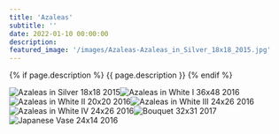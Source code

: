 ```yaml
---
title: 'Azaleas'
subtitle: ''
date: 2022-01-10 00:00:00
description: 
featured_image: '/images/Azaleas-Azaleas_in_Silver_18x18_2015.jpg'
---
```


{% if page.description %}
{{ page.description }}
{% endif %}

<div class="gallery" data-columns="2">
    <img src="/images/Azaleas-Azaleas_in_Silver_18x18_2015.jpg" alt="Azaleas in Silver 18x18 2015"><img src="/images/Azaleas-Azaleas_in_White_I_36x48_2016.jpg" alt="Azaleas in White I 36x48 2016"><img src="/images/Azaleas-Azaleas_in_White_II_20x20_2016.jpg" alt="Azaleas in White II 20x20 2016"><img src="/images/Azaleas-Azaleas_in_White_III_24x26_2016.jpg" alt="Azaleas in White III 24x26 2016"><img src="/images/Azaleas-Azaleas_in_White_IV_24x26_2016.jpg" alt="Azaleas in White IV 24x26 2016"><img src="/images/Azaleas-Bouquet_32x31_2017.jpg" alt="Bouquet 32x31 2017"><img src="/images/Azaleas-Japanese_Vase_24x14_2016.jpg" alt="Japanese Vase 24x14 2016">
</div>
